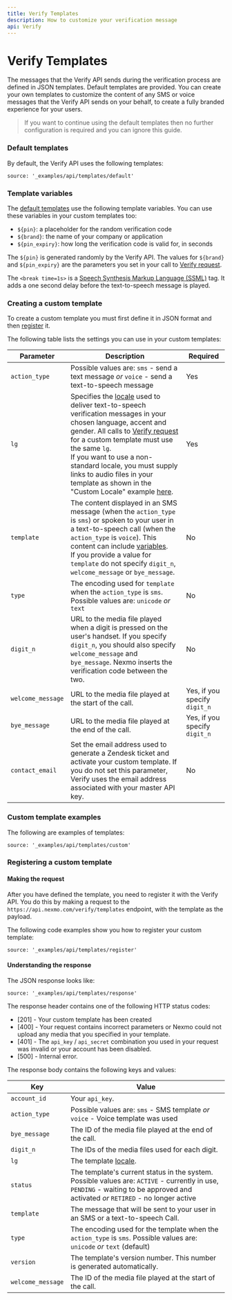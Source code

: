 ```yaml
---
title: Verify Templates
description: How to customize your verification message
api: Verify
---
```


# Verify Templates

The messages that the Verify API sends during the verification process are defined in JSON templates. Default templates are provided. You can create your own templates to customize the content of any SMS or voice messages that the Verify API sends on your behalf, to create a fully branded experience for your users.

> If you want to continue using the default templates then no further configuration is required and you can ignore this guide.

### Default templates

By default, the Verify API uses the following templates:

```tabbed_content
source: '_examples/api/templates/default'
```

### Template variables
The [default templates](#default-templates) use the following template variables. You can use these variables in your custom templates too:

* `${pin}`: a placeholder for the random verification code
* `${brand}`: the name of your company or application
* `${pin_expiry}`: how long the verification code is valid for, in seconds

The `${pin}` is generated randomly by the Verify API. The values for `${brand}` and `${pin_expiry}` are the parameters you set in your call to [Verify request](/api/verify#verify-request).

The `<break time=1s>` is a [Speech Synthesis Markup Language (SSML)](/voice/voice-api/guides/text-to-speech#ssml) tag. It adds a one second delay before the text-to-speech message is played.

### Creating a custom template

To create a custom template you must first define it in JSON format and then [register](#registering-a-custom-template) it.

The following table lists the settings you can use in your custom templates:

Parameter | Description | Required
-- | -- | --
`action_type` | Possible values are: `sms` - send a text message _or_ `voice` - send a text-to-speech message | Yes
`lg` | Specifies the [locale](/voice/voice-api/guides/text-to-speech#locale) used to deliver text-to-speech verification messages in your chosen language, accent and gender. All calls to [Verify request](/api/verify#verify-request) for a custom template must use the same `lg`. <br>If you want to use a non-standard locale, you must supply links to audio files in your template as shown in the "Custom Locale" example [here](#custom-template-examples). | Yes
`template` | The content displayed in an SMS message (when the `action_type` is `sms`) or spoken to your user in a text-to-speech call (when the `action_type` is `voice`). This content can include [variables](#template_variables).<br> If you provide a value for `template` do not specify `digit_n`, `welcome_message` or `bye_message`. | No
`type` | The encoding used for `template` when the `action_type` is `sms`. Possible values are: `unicode` _or_ `text` | No
`digit_n` | URL to the media file played when a digit is pressed on the user's handset. If you specify `digit_n`, you should also specify  `welcome_message` and `bye_message`. Nexmo inserts the verification code between the two. | No
`welcome_message` | URL to the media file played at the start of the call. | Yes, if you specify `digit_n`
`bye_message` | URL to the media file played at the end of the call. | Yes, if you specify `digit_n`
`contact_email` | Set the email address used to generate a Zendesk ticket and activate your custom template. If you do not set this parameter, Verify uses the email address associated with your master API key. | No

### Custom template examples

The following are examples of templates:

```tabbed_content
source: '_examples/api/templates/custom'
```

### Registering a custom template

#### Making the request

After you have defined the template, you need to register it with the Verify API. You do this by making a request to the `https://api.nexmo.com/verify/templates` endpoint, with the template as the payload.

The following code examples show you how to register your custom template:

```tabbed_examples
source: '_examples/api/templates/register'
```

#### Understanding the response

The JSON response looks like:

```tabbed_content
source: '_examples/api/templates/response'
```
The response header contains one of the following HTTP status codes:

* [201] - Your custom template has been created
* [400] - Your request contains incorrect parameters or Nexmo could not upload any media that you specified in your template.
* [401] - The `api_key` / `api_secret` combination you used in your request was invalid or your account has been disabled.
* [500] - Internal error.

The response body contains the following keys and values:

| Key | Value |
|---- | --- |
`account_id` | Your `api_key`.
`action_type` | Possible values are: `sms` - SMS template _or_ `voice` - Voice template was used
`bye_message` | The ID of the media file played at the end of the call.
`digit_n` | The IDs of the media files used for each digit.
`lg` |  The template [locale](/voice/voice-api/guides/text-to-speech#locale).
`status` | The template's current status in the system. Possible values are: `ACTIVE` - currently in use, `PENDING` - waiting to be approved and activated _or_ `RETIRED` - no longer active
`template` | The message that will be sent to your user in an SMS or a text-to-speech Call.
`type` | The encoding used for the template when the `action_type` is `sms`. Possible values are: `unicode` _or_ `text` (default)
`version` | The template's version number. This number is generated automatically.
`welcome_message` | The ID of the media file played at the start of the call.
